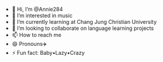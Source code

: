 - 👋 Hi, I’m @Annie284
- 👀 I’m interested in music
- 🌱 I’m currently learning at Chang Jung Christian University
- 💞️ I’m looking to collaborate on language learning projects
- 📫 How to reach me 
- 😄 Pronouns✈️
- ⚡ Fun fact: Baby•Lazy•Crazy

<!---
Annie284/Annie284 is a ✨ special ✨ repository because its `README.md` (this file) appears on your GitHub profile.
You can click the Preview link to take a look at your changes.
--->
